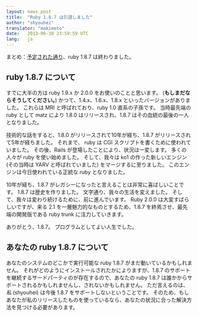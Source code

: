 ```yaml
---
layout: news_post
title:  "Ruby 1.8.7 は引退しました"
author: "shyouhei"
translator: "makimoto"
date:   2013-06-30 23:59:59 UTC
lang:   ja
---
```


まとめ：[予定された通り][1]、ruby 1.8.7 は終わりました。

[1]: http://www.ruby-lang.org/ja/news/2011/10/07/plans-for-1-8-7/

## ruby 1.8.7 について

すでに大半の方は ruby 1.9.x か 2.0.0 をお使いのことと思います。 (**もしまだならそうしてください。**)
かつて、1.4.x、1.6.x、1.8.x といったバージョンがありました。
これらは MRI と呼ばれており、ruby 1.0 直系の子孫です。
当時最先端の ruby として matz により 1.8.0 はリリースされ、1.8.7 はその血統の最後の一人となりました。

技術的な話をすると、1.8.0 がリリースされて10年が経ち、1.8.7 がリリースされて5年が経ちました。
それまで、 ruby は CGI スクリプトを書くために使われていました。
その後、Rails が登場したことにより、状況は一変します。
多くの人々が ruby を使い始めました。
そして、我々は ko1 の作った新しいエンジン (その当時は YARV と呼ばれていました) をマージするに至りました。
このエンジンは今日使われている正統な ruby となりました。

10年が経ち、1.8.7 がレガシーになったと言えることは非常に喜ばしいことです。
1.8.7 は歴史を作りました。
文字通り、我々の生活を変えました。
そして、我々は変わり続けるために、前に進んでいます。
Ruby 2.0.0 は大変すばらしいですが、来る 2.1 を一層魅力的なものとするため、1.8.7 を終焉させ、最先端の開発版である ruby trunk に注力していきます。

ありがとう、1.8.7。
プログラムとしてよい人生でした。


## あなたの ruby 1.8.7 について

あなたのシステムのどこかで実行可能な ruby 1.8.7 がまだ動いているかもしれません。
それがどのようにインストールされたかによりますが、1.8.7 のサポートを継続するサードパーティのが存在するので、あなたの ruby 1.8.7 は誰かからサポートされるかもしれませんし、されないかもしれません。
ただ言えるのは、_私_ (shyouhei) は今後 1.8.7 をサポートしないということです。
そのため、もしあなたが私のリリースしたものを使っているなら、あなたの状況に合った解決方法を見つける必要があります。
